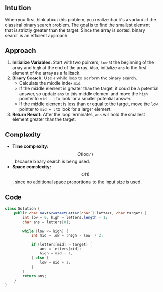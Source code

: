 ## Intuition
When you first think about this problem, you realize that it's a variant of the classical binary search problem. The goal is to find the smallest element that is strictly greater than the target. Since the array is sorted, binary search is an efficient approach.

## Approach
1. **Initialize Variables:** Start with two pointers, `low` at the beginning of the array and `high` at the end of the array. Also, initialize `ans` to the first element of the array as a fallback.
2. **Binary Search:** Use a while loop to perform the binary search.
    - Calculate the middle index `mid`.
    - If the middle element is greater than the target, it could be a potential answer, so update `ans` to this middle element and move the `high` pointer to `mid - 1` to look for a smaller potential answer.
    - If the middle element is less than or equal to the target, move the `low` pointer to `mid + 1` to look for a larger element.
3. **Return Result:** After the loop terminates, `ans` will hold the smallest element greater than the target.

## Complexity
- **Time complexity:** $$O(\log n)$$, because binary search is being used.
- **Space complexity:** $$O(1)$$, since no additional space proportional to the input size is used.

## Code
```java
class Solution {
    public char nextGreatestLetter(char[] letters, char target) {
        int low = 0, high = letters.length - 1;
        char ans = letters[0];

        while (low <= high) {
            int mid = low + (high - low) / 2;

            if (letters[mid] > target) {
                ans = letters[mid];
                high = mid - 1;
            } else {
                low = mid + 1;
            }
        }
        return ans;
    }
}
```

